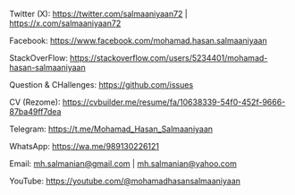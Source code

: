 Twitter (X):
https://twitter.com/salmaaniyaan72 | https://x.com/salmaaniyaan72

Facebook:
https://www.facebook.com/mohamad.hasan.salmaaniyaan

StackOverFlow:
https://stackoverflow.com/users/5234401/mohamad-hasan-salmaaniyaan

Question & CHallenges:
https://github.com/issues

CV (Rezome):
https://cvbuilder.me/resume/fa/10638339-54f0-452f-9666-87ba49ff7dea

Telegram:
https://t.me/Mohamad_Hasan_Salmaaniyaan

WhatsApp:
https://wa.me/989130226121

Email:
mh.salmanian@gmail.com | mh.salmanian@yahoo.com

YouTube:
https://youtube.com/@mohamadhasansalmaaniyaan
